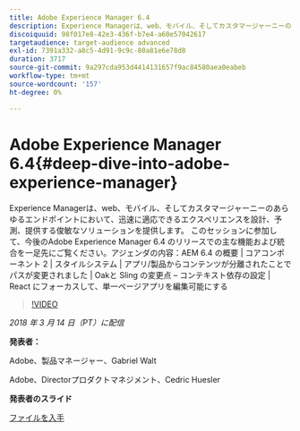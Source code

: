 ```yaml
---
title: Adobe Experience Manager 6.4
description: Experience Managerは、web、モバイル、そしてカスタマージャーニーのあらゆるエンドポイントにおいて、迅速に適応できるエクスペリエンスを設計、予測、提供する俊敏なソリューションを提供します。 このセッションに参加して、今後のAdobe Experience Manager 6.4 のリリースでの主な機能および統合を一足先にご覧ください。
discoiquuid: 98f017e8-42e3-436f-b7e4-a60e57042617
targetaudience: target-audience advanced
exl-id: 7391a332-a8c5-4d91-9c9c-80a81e6e78d8
duration: 3717
source-git-commit: 9a297cda953d4414131657f9ac84580aea0eabeb
workflow-type: tm+mt
source-wordcount: '157'
ht-degree: 0%

---
```


# Adobe Experience Manager 6.4{#deep-dive-into-adobe-experience-manager}

Experience Managerは、web、モバイル、そしてカスタマージャーニーのあらゆるエンドポイントにおいて、迅速に適応できるエクスペリエンスを設計、予測、提供する俊敏なソリューションを提供します。 このセッションに参加して、今後のAdobe Experience Manager 6.4 のリリースでの主な機能および統合を一足先にご覧ください。アジェンダの内容：AEM 6.4 の概要 | コアコンポーネント 2 | スタイルシステム | アプリ/製品からコンテンツが分離されたことでパスが変更されました | Oakと Sling の変更点 –  コンテキスト依存の設定 | React にフォーカスして、単一ページアプリを編集可能にする

>[!VIDEO](https://video.tv.adobe.com/v/21749/?quality=9)

*2018 年 3 月 14 日（PT）に配信*

**発表者：**

Adobe、製品マネージャー、Gabriel Walt

Adobe、Directorプロダクトマネジメント、Cedric Huesler

**発表者のスライド**

[ファイルを入手](assets/aem64-developerupdate31418.pdf)

<!--
[Get back to the Overview](https://helpx.adobe.com/jp/experience-manager/kt/eseminars/gems/aem-index.html)
-->
